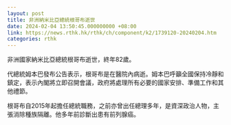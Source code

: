 ```yaml
---
layout: post
title: 非洲納米比亞總統根哥布逝世
date: 2024-02-04 13:50:45.000000000 +08:00
link: https://news.rthk.hk/rthk/ch/component/k2/1739120-20240204.htm
categories: rthk
---
```


非洲國家納米比亞總統根哥布逝世，終年82歲。

代總統姆本巴發布公告表示，根哥布是在醫院內病逝。姆本巴呼籲全國保持冷靜和鎮定，表示內閣將立即召開會議，政府將處理所有必要的國家安排、準備工作和其他禮節。

根哥布自2015年起擔任總統職務，之前亦曾出任總理多年，是資深政治人物，主張消除種族隔離。他多年前診斷出患有前列腺癌。
